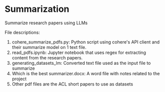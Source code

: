 # Summarization
Summarize research papers using LLMs

File descriptions:
1. cohere_summarize_pdfs.py: Python script using cohere's API client and their summarize model on 1 text file.
2. read_pdfs.ipynb: Jupyter notebook that uses regex for extracting content from the research papers.
3. generating_datasets_lm: Converted text file used as the input file to summarize
4. Which is the best summarizer.docx: A word file with notes related to the project
5. Other pdf files are the ACL short papers to use as datasets
